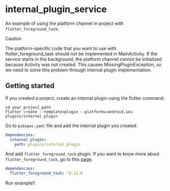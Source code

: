 # internal_plugin_service

An example of using the platform channel in project with `flutter_foreground_task`.

> [!CAUTION]
> The platform-specific code that you want to use with flutter_foreground_task should not be implemented in MainActivity.
> If the service starts in the background, the platform channel cannot be initialized because Activity was not created.
> This causes MissingPluginException, so we need to solve this problem through internal plugin implementation.

## Getting started

If you created a project, create an internal plugin using the flutter command.

```text
cd your_project_path
flutter create --template=plugin --platforms=android,ios plugins/internal_plugin
```

Go to `pubspec.yaml` file and add the internal plugin you created.

```yaml
dependencies:
  internal_plugin:
    path: plugins/internal_plugin
```

And add `flutter_foreground_task` plugin. If you want to know more about `flutter_foreground_task`, go to this [page](https://github.com/Dev-hwang/flutter_foreground_task).

```yaml
dependencies:
  flutter_foreground_task: ^8.12.0
```

Run example!!
